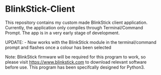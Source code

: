 # BlinkStick-Client

This repository contains my custom made BlinkStick client application. Currently, the application only compiles through Terminal/Command Prompt. The app is in a very early stage of development.  

UPDATE: - Now works with the BlinkStick module in the terminal/command prompt and flashes once a colour has been selected

Note: BlinkStick firmware will be required for this program to work, so please visit https://www.blinkstick.com to download relevant software before use. This program has been specifcally designed for Python3.

